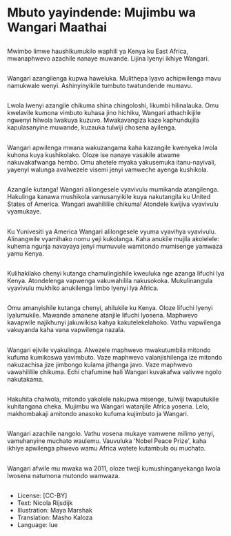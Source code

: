 # Mbuto yayindende: Mujimbu wa Wangari Maathai

##
Mwimbo limwe haushikumukilo waphili ya Kenya ku East Africa, mwanaphwevo azachile nanaye muwande. Lijina lyenyi ikhiye Wangari.

##
Wangari azangilenga kupwa haweluka. Mulithepa lyavo achipwilenga mavu namukwale wenyi. Ashinyinyikile tumbuto twatundende mumavu.

##
Lwola lwenyi azangile chikuma shina chingoloshi, likumbi hilinalauka. Omu kwelavile kumona vimbuto kuhasa jino hichiku, Wangari athachikijile ngwenyi hilwola lwakuya kuzuvo. Mwakavangiza kaze kaphundujila kapulasanyine muwande, kuzauka tulwiji chosena ayilenga.

##
Wangari apwilenga mwana wakuzangama kaha kazangile kwenyeka lwola kuhona kuya kushikolako. Oloze ise nanaye vasakile atwame nakuvakafwanga hembo. Omu ahetele myaka yakusemuka itanu-nayivali, yayenyi walunga avalwezele visemi jenyi vamweche ayenga kushikola.

##
Azangile kutanga! Wangari alilongesele vyavivulu mumikanda atangilenga. Hakulinga kanawa mushikola vamusanyikile kuya nakutangila ku United States of America. Wangari awahililile chikuma! Atondele kwijiva vyavivulu vyamukaye.

##
Ku Yunivesiti ya America Wangari alilongesele vyuma vyavihya vyavivulu. Alinangwile vyamihako nomu yeji kukolanga. Kaha anukile mujila akolelele: kuhema ngunja navayaya jenyi mumuvule wamitondo mumisenge yamwaza yamu Kenya.

##
Kulihakilako chenyi kutanga chamulingishile kweuluka nge azanga lifuchi lya Kenya. Atondelenga vapwenga vakuwahilila nakusokoka. Mukulinangula vyavivulu mukhiko anukilenga limbo lyenyi lya Africa.

##
Omu amanyishile kutanga chenyi, ahilukile ku Kenya. Oloze lifuchi lyenyi lyalumukile. Mawande amanene atanjile lifuchi lyosena. Maphwevo kavapwile najikhunyi jakuwikisa kahya kakutelekelahoko. Vathu vapwilenga vakuyanda kaha vana vapwilenga nazala.

##
Wangari ejivile vyakulinga. Alwezele maphwevo mwakutumbila mitondo kufuma kumikoswa yavimbuto. Vaze maphwevo valanjishilenga ize mitondo nakuzachisa jize jimbongo kulama jithanga javo. Vaze maphwevo vawahililile chikuma. Echi chafumine hali Wangari kuvakafwa valivwe ngolo nakutakama.

##
Hakuhita chalwola, mitondo yakolele nakupwa misenge, tulwiji twaputukile kuhitangana cheka. Mujimbu wa Wangari watanjile Africa yosena. Lelo, makhombakaji amitondo anasoko kufuma kujimbuto ja Wangari.

##
Wangari azachile nangolo. Vathu vosena mukaye vamwene milimo yenyi, vamuhanyine muchato waulemu. Vauvuluka 'Nobel Peace Prize', kaha ikhiye apwilenga phwevo wamu Africa watete kutambula ou muchato.

##
Wangari afwile mu mwaka wa 2011, oloze tweji kumushinganyekanga lwola lwosena natumona mutondo wamwaza.

##
* License: [CC-BY]
* Text: Nicola Rijsdijk
* Illustration: Maya Marshak
* Translation: Masho Kaloza
* Language: lue
